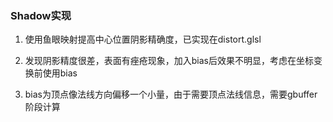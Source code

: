 ### Shadow实现

1. 使用鱼眼映射提高中心位置阴影精确度，已实现在distort.glsl

2. 发现阴影精度很差，表面有痤疮现象，加入bias后效果不明显，考虑在坐标变换前使用bias

3. bias为顶点像法线方向偏移一个小量，由于需要顶点法线信息，需要gbuffer阶段计算
